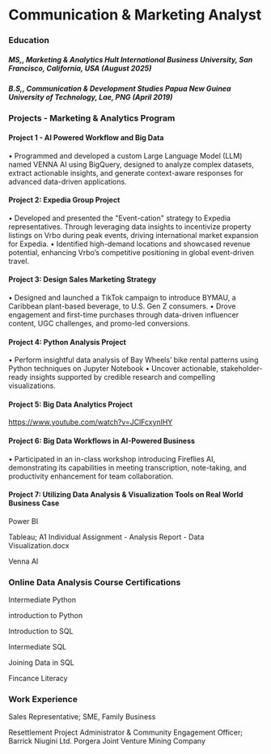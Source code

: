# Communication & Marketing Analyst

### Education

##### MS,, Marketing & Analytics  Hult International Business University, San Francisco, California, USA  (August 2025)

##### B.S,, Communication & Development Studies  Papua New Guinea University of Technology, Lae, PNG  (April 2019)

### Projects - Marketing & Analytics Program

#### Project 1 - AI Powered Workflow and Big Data

• Programmed and developed a custom Large Language Model (LLM) named VENNA AI using BigQuery, designed to analyze complex datasets, extract actionable insights, and generate context-aware responses for advanced data-driven applications.

#### Project 2: Expedia Group Project   

•	Developed and presented the "Event-cation" strategy to Expedia representatives. Through leveraging data insights to incentivize property listings on Vrbo during peak events, driving international market expansion for Expedia.
•	Identified high-demand locations and showcased revenue potential, enhancing Vrbo’s competitive positioning in global event-driven travel.

#### Project 3: Design Sales Marketing Strategy 

•	Designed and launched a TikTok campaign to introduce BYMAU, a Caribbean plant-based beverage, to U.S. Gen Z consumers.
•	Drove engagement and first-time purchases through data-driven influencer content, UGC challenges, and promo-led conversions.

#### Project 4: Python Analysis Project
  
•	Perform insightful data analysis of Bay Wheels’ bike rental patterns using Python techniques on Jupyter Notebook 
•	Uncover actionable, stakeholder-ready insights supported by credible research and compelling visualizations.

#### Project 5: Big Data Analytics Project
https://www.youtube.com/watch?v=JClFcxynlHY 

#### Project 6: Big Data Workflows in AI-Powered Business
•	Participated in an in-class workshop introducing Fireflies AI, demonstrating its capabilities in meeting transcription, note-taking, and productivity enhancement for team collaboration.

#### Project 7: Utilizing Data Analysis & Visualization Tools on Real World Business Case
Power BI

Tableau; A1 Individual Assignment - Analysis Report - Data Visualization.docx  

Venna AI

### Online Data Analysis Course Certifications

Intermediate Python

introduction to Python

Introduction to SQL

Intermediate SQL

Joining Data in SQL

Fincance Literacy

### Work Experience 

Sales Representative; SME,  Family Business

Resettlement Project Administrator & Community Engagement Officer;  Barrick Niugini Ltd. Porgera Joint Venture Mining Company

